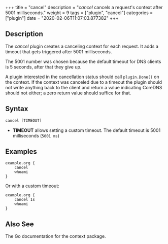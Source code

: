 +++
title = "cancel"
description = "*cancel* cancels a request's context after 5001 milliseconds."
weight = 9
tags = ["plugin", "cancel"]
categories = ["plugin"]
date = "2020-02-06T11:07:03.877382"
+++

## Description

The *cancel* plugin creates a canceling context for each request. It adds a timeout that gets
triggered after 5001 milliseconds.

The 5001 number was chosen because the default timeout for DNS clients is 5 seconds, after that they
give up.

A plugin interested in the cancellation status should call `plugin.Done()` on the context. If the
context was canceled due to a timeout the plugin should not write anything back to the client and
return a value indicating CoreDNS should not either; a zero return value should suffice for that.

## Syntax

~~~ txt
cancel [TIMEOUT]
~~~

* **TIMEOUT** allows setting a custom timeout. The default timeout is 5001 milliseconds (`5001 ms`)

## Examples

~~~ corefile
example.org {
    cancel
    whoami
}
~~~

Or with a custom timeout:

~~~ corefile
example.org {
    cancel 1s
    whoami
}
~~~

## Also See

The Go documentation for the context package.
